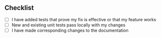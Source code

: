 ## Checklist

- [ ] I have added tests that prove my fix is effective or that my feature works
- [ ] New and existing unit tests pass locally with my changes
- [ ] I have made corresponding changes to the documentation

